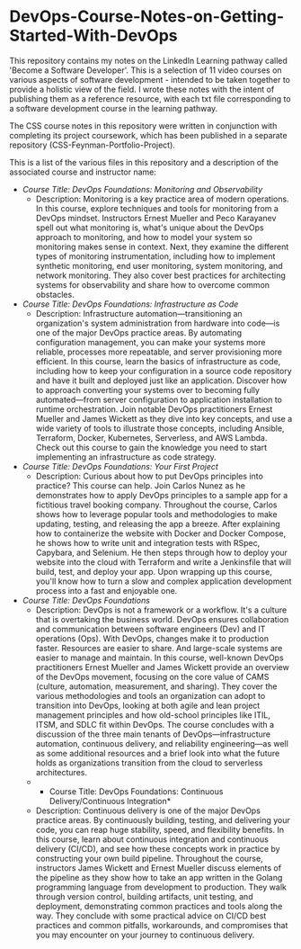 # DevOps-Course-Notes-on-Getting-Started-With-DevOps
This repository contains my notes on the LinkedIn Learning pathway called 'Become a Software Developer'. This is a selection of 11 video courses on various aspects of software development - intended to be taken together to provide a holistic view of the field.  I wrote these notes with the intent of publishing them as a reference resource, with each txt file corresponding to a software development course in the learning pathway. 

The CSS course notes in this repository were written in conjunction with completing its project coursework, which has been published in a separate repository (CSS-Feynman-Portfolio-Project). 

This is a list of the various files in this repository and a description of the associated course and instructor name: 
* *Course Title: DevOps Foundations: Monitoring and Observability*
  *  Description: Monitoring is a key practice area of modern operations. In this course, explore techniques and tools for monitoring from a DevOps mindset. Instructors Ernest Mueller and Peco Karayanev spell out what monitoring is, what's unique about the DevOps approach to monitoring, and how to model your system so monitoring makes sense in context. Next, they examine the different types of monitoring instrumentation, including how to implement synthetic monitoring, end user monitoring, system monitoring, and network monitoring. They also cover best practices for architecting systems for observability and share how to overcome common obstacles.
* *Course Title: DevOps Foundations: Infrastructure as Code*
  *  Description: Infrastructure automation—transitioning an organization's system administration from hardware into code—is one of the major DevOps practice areas. By automating configuration management, you can make your systems more reliable, processes more repeatable, and server provisioning more efficient. In this course, learn the basics of infrastructure as code, including how to keep your configuration in a source code repository and have it built and deployed just like an application.   Discover how to approach converting your systems over to becoming fully automated—from server configuration to application installation to runtime orchestration. Join notable DevOps practitioners Ernest Mueller and James Wickett as they dive into key concepts, and use a wide variety of tools to illustrate those concepts, including Ansible, Terraform, Docker, Kubernetes, Serverless, and AWS Lambda. Check out this course to gain the knowledge you need to start implementing an infrastructure as code strategy.
* *Course Title: DevOps Foundations: Your First Project*
  *  Description: Curious about how to put DevOps principles into practice? This course can help. Join Carlos Nunez as he demonstrates how to apply DevOps principles to a sample app for a fictitious travel booking company. Throughout the course, Carlos shows how to leverage popular tools and methodologies to make updating, testing, and releasing the app a breeze. After explaining how to containerize the website with Docker and Docker Compose, he shows how to write unit and integration tests with RSpec, Capybara, and Selenium. He then steps through how to deploy your website into the cloud with Terraform and write a Jenkinsfile that will build, test, and deploy your app. Upon wrapping up this course, you'll know how to turn a slow and complex application development process into a fast and enjoyable one.
* *Course Title: DevOps Foundations*
  *  Description: DevOps is not a framework or a workflow. It's a culture that is overtaking the business world. DevOps ensures collaboration and communication between software engineers (Dev) and IT operations (Ops). With DevOps, changes make it to production faster. Resources are easier to share. And large-scale systems are easier to manage and maintain.  In this course, well-known DevOps practitioners Ernest Mueller and James Wickett provide an overview of the DevOps movement, focusing on the core value of CAMS (culture, automation, measurement, and sharing). They cover the various methodologies and tools an organization can adopt to transition into DevOps, looking at both agile and lean project management principles and how old-school principles like ITIL, ITSM, and SDLC fit within DevOps.   The course concludes with a discussion of the three main tenants of DevOps—infrastructure automation, continuous delivery, and reliability engineering—as well as some additional resources and a brief look into what the future holds as organizations transition from the cloud to serverless architectures.
  *  * Course Title: DevOps Foundations: Continuous Delivery/Continuous Integration*
  *  Description: Continuous delivery is one of the major DevOps practice areas. By continuously building, testing, and delivering your code, you can reap huge stability, speed, and flexibility benefits. In this course, learn about continuous integration and continuous delivery (CI/CD), and see how these concepts work in practice by constructing your own build pipeline. Throughout the course, instructors James Wickett and Ernest Mueller discuss elements of the pipeline as they show how to take an app written in the Golang programming language from development to production. They walk through version control, building artifacts, unit testing, and deployment, demonstrating common practices and tools along the way. They conclude with some practical advice on CI/CD best practices and common pitfalls, workarounds, and compromises that you may encounter on your journey to continuous delivery.

